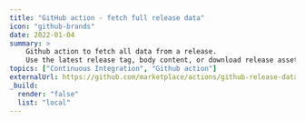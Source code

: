 ```yaml
---
title: "GitHub action - fetch full release data"
icon: "github-brands"
date: 2022-01-04
summary: >
    Github action to fetch all data from a release.
    Use the latest release tag, body content, or download release assets of a GitHub release. The data can be retrieved from `public` and `private` repositories.
topics: ["Continuous Integration", "Github action"]
externalUrl: https://github.com/marketplace/actions/github-release-data
_build:
  render: "false"
  list: "local"
---
```

